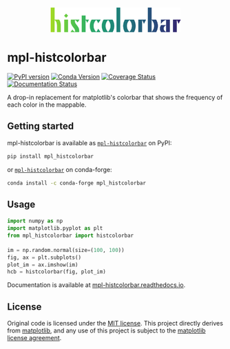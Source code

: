<p align="center">
  <img alt="mpl-histcolorbar logo" width=60% src="https://github.com/jnahlers/mpl-histcolorbar/blob/main/docs/_static/logo.png?raw=true">
</p>

# mpl-histcolorbar
[![PyPI version](https://badge.fury.io/py/mpl-histcolorbar.svg)](https://badge.fury.io/py/mpl-histcolorbar)
[![Conda Version](https://img.shields.io/conda/vn/conda-forge/mpl-histcolorbar.svg)](https://anaconda.org/conda-forge/mpl-histcolorbar)
[![Coverage Status](https://coveralls.io/repos/github/keflavich/mpl-histcolorbar/badge.svg?branch=master)](https://coveralls.io/github/keflavich/mpl-histcolorbar?branch=master)
[![Documentation Status](https://readthedocs.org/projects/mpl-histcolorbar/badge/?version=latest)](https://mpl-histcolorbar.readthedocs.io/en/latest/?badge=latest)

A drop-in replacement for matplotlib's colorbar that shows the frequency of each color in the mappable.

## Getting started

mpl-histcolorbar is available as [`mpl-histcolorbar`](https://pypi.org/project/mpl-histcolorbar/) on PyPI:

```bash
pip install mpl_histcolorbar
```

or [`mpl-histcolorbar`](https://anaconda.org/conda-forge/mpl-histcolorbar) on conda-forge:

```bash
conda install -c conda-forge mpl_histcolorbar
```

## Usage

```python
import numpy as np
import matplotlib.pyplot as plt
from mpl_histcolorbar import histcolorbar

im = np.random.normal(size=(100, 100))
fig, ax = plt.subplots()
plot_im = ax.imshow(im)
hcb = histcolorbar(fig, plot_im)
```

Documentation is available at [mpl-histcolorbar.readthedocs.io](https://mpl-histcolorbar.readthedocs.io/en/latest/).


## License
Original code is licensed under the [MIT license](https://opensource.org/licenses/MIT). This project directly derives 
from [matplotlib](https://matplotlib.org/), and any use of this project is subject to
the [matplotlib license agreement](https://matplotlib.org/stable/users/project/license.html).  
